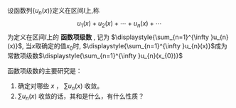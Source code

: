 

设函数列$\displaystyle{ \{u_{n}(x)\}}$定义在区间$I$上,称$${\displaystyle u_{1}(x)+u_{2}(x)+\cdots +u_{n}(x)+\cdots }$$
为定义在区间$I$上的 **函数项级数** ,
记为 $\displaystyle{\sum_{n=1}^{\infty }u_{n}(x)}$,
当$x$取确定的值$x_{0}$时, $\displaystyle{\sum_{n=1}^{\infty }u_{n}(x)}$成为常数项级数$\displaystyle{\sum_{n=1}^{\infty }u_{n}(x_{0})}$


函数项级数的主要研究是：
1. 确定对哪些 ${\displaystyle x}$ ， ${\displaystyle \sum u_{n}(x)}$ 收敛。
2.  ${\displaystyle \sum u_{n}(x)}$ 收敛的话，其和是什么，有什么性质？

